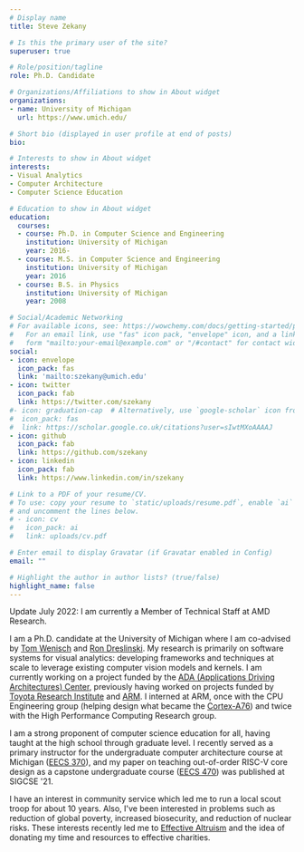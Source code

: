 ```yaml
---
# Display name
title: Steve Zekany

# Is this the primary user of the site?
superuser: true

# Role/position/tagline
role: Ph.D. Candidate

# Organizations/Affiliations to show in About widget
organizations:
- name: University of Michigan
  url: https://www.umich.edu/

# Short bio (displayed in user profile at end of posts)
bio: 

# Interests to show in About widget
interests:
- Visual Analytics
- Computer Architecture
- Computer Science Education

# Education to show in About widget
education:
  courses:
  - course: Ph.D. in Computer Science and Engineering
    institution: University of Michigan
    year: 2016-
  - course: M.S. in Computer Science and Engineering
    institution: University of Michigan
    year: 2016
  - course: B.S. in Physics
    institution: University of Michigan
    year: 2008

# Social/Academic Networking
# For available icons, see: https://wowchemy.com/docs/getting-started/page-builder/#icons
#   For an email link, use "fas" icon pack, "envelope" icon, and a link in the
#   form "mailto:your-email@example.com" or "/#contact" for contact widget.
social:
- icon: envelope
  icon_pack: fas
  link: 'mailto:szekany@umich.edu'
- icon: twitter
  icon_pack: fab
  link: https://twitter.com/szekany
#- icon: graduation-cap  # Alternatively, use `google-scholar` icon from `ai` icon pack
#  icon_pack: fas
#  link: https://scholar.google.co.uk/citations?user=sIwtMXoAAAAJ
- icon: github
  icon_pack: fab
  link: https://github.com/szekany
- icon: linkedin
  icon_pack: fab
  link: https://www.linkedin.com/in/szekany

# Link to a PDF of your resume/CV.
# To use: copy your resume to `static/uploads/resume.pdf`, enable `ai` icons in `params.toml`, 
# and uncomment the lines below.
# - icon: cv
#   icon_pack: ai
#   link: uploads/cv.pdf

# Enter email to display Gravatar (if Gravatar enabled in Config)
email: ""

# Highlight the author in author lists? (true/false)
highlight_name: false
---
```

Update July 2022: I am currently a Member of Technical Staff at AMD Research.

I am a Ph.D. candidate at the University of Michigan where I am co-advised by [Tom Wenisch](https://web.eecs.umich.edu/~twenisch/) and [Ron Dreslinski](https://web.eecs.umich.edu/~rdreslin/). My research is primarily on software systems for visual analytics: developing frameworks and techniques at scale to leverage existing computer vision models and kernels. I am currently working on a project funded by the [ADA (Applications Driving Architectures) Center](http://www.adacenter.org), previously having worked on projects funded by [Toyota Research Institute](https://www.tri.global/) and [ARM](http://www.arm.com). I interned at ARM, once with the CPU Engineering group (helping design what became the [Cortex-A76](https://en.wikipedia.org/wiki/ARM_Cortex-A76)) and twice with the High Performance Computing Research group.

I am a strong proponent of computer science education for all, having taught at the high school through graduate level. I recently served as a primary instructor for the undergraduate computer architecture course at Michigan ([EECS 370](https://eecs370.github.io/)), and my paper on teaching out-of-order RISC-V core design as a capstone undergraduate course ([EECS 470](https://www.eecs.umich.edu/courses/eecs470/)) was published at SIGCSE '21.

I have an interest in community service which led me to run a local scout troop for about 10 years. Also, I've been interested in problems such as reduction of global poverty, increased biosecurity, and reduction of nuclear risks. These interests recently led me to [Effective Altruism](https://www.centreforeffectivealtruism.org) and the idea of donating my time and resources to effective charities.

